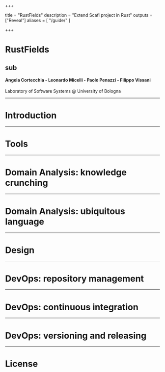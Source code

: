 +++

title = "RustFields"
description = "Extend Scafi project in Rust"
outputs = ["Reveal"]
aliases = [
    "/guide/"
]

+++

# RustFields

## sub

#### Angela Cortecchia - Leonardo Micelli - Paolo Penazzi - Filippo Vissani 

Laboratory of Software Systems @ University of Bologna

---

# Introduction 

---

# Tools

---

# Domain Analysis: knowledge crunching

---

# Domain Analysis: ubiquitous language

---

# Design

---

# DevOps: repository management

---

# DevOps: continuous integration

---

# DevOps: versioning and releasing

---

# License


